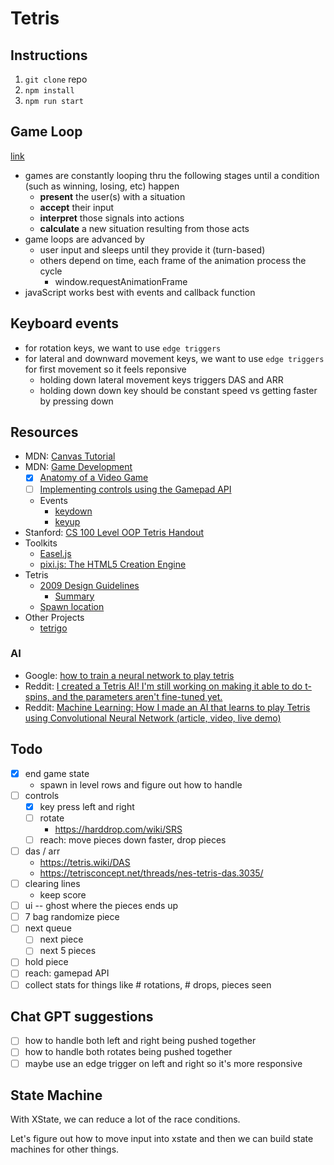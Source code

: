 # Tetris

## Instructions

1. `git clone` repo
1. `npm install`
1. `npm run start`

## Game Loop

[link](https://developer.mozilla.org/en-US/docs/Games)

- games are constantly looping thru the following stages until a condition (such as winning, losing, etc) happen
  - **present** the user(s) with a situation
  - **accept** their input
  - **interpret** those signals into actions
  - **calculate** a new situation resulting from those acts
- game loops are advanced by
  - user input and sleeps until they provide it (turn-based)
  - others depend on time, each frame of the animation process the cycle
    - window.requestAnimationFrame
- javaScript works best with events and callback function

## Keyboard events

- for rotation keys, we want to use `edge triggers`
- for lateral and downward movement keys, we want to use `edge triggers` for first movement so it feels reponsive
  - holding down lateral movement keys triggers DAS and ARR
  - holding down down key should be constant speed vs getting faster by pressing down

## Resources

- MDN: [Canvas Tutorial](https://developer.mozilla.org/en-US/docs/Web/API/Canvas_API/Tutorial)
- MDN: [Game Development](https://developer.mozilla.org/en-US/docs/Games)
  - [x] [Anatomy of a Video Game](https://developer.mozilla.org/en-US/docs/Games/Anatomy)
  - [ ] [Implementing controls using the Gamepad API](https://developer.mozilla.org/en-US/docs/Games/Techniques/Controls_Gamepad_API)
  - Events
    - [keydown](https://developer.mozilla.org/en-US/docs/Web/API/Element/keydown_event)
    - [keyup](https://developer.mozilla.org/en-US/docs/Web/API/Element/keyup_event)
- Stanford: [CS 100 Level OOP Tetris Handout](https://web.stanford.edu/class/archive/cs/cs108/cs108.1092/handouts/11HW2Tetris.pdf)
- Toolkits
  - [Easel.js](https://createjs.com/easeljs)
  - [pixi.js: The HTML5 Creation Engine](https://pixijs.com/)
- Tetris
  - [2009 Design Guidelines](https://archive.org/details/2009-tetris-variant-concepts_202201/2009%20Tetris%20Design%20Guideline/)
    - [Summary](https://tetris.fandom.com/wiki/Tetris_Guideline)
  - [Spawn location](https://harddrop.com/wiki/Spawn_Location)
- Other Projects
  - [tetrigo](https://github.com/Broderick-Westrope/tetrigo)

### AI

- Google: [how to train a neural network to play tetris](https://www.google.com/search?client=firefox-b-1-d&q=how+to+train+a+neural+network+to+play+tetris)
- Reddit: [I created a Tetris AI! I'm still working on making it able to do t-spins, and the parameters aren't fine-tuned yet.](https://www.reddit.com/r/Tetris/comments/na4dqm/i_created_a_tetris_ai_im_still_working_on_making/)
- Reddit: [Machine Learning: How I made an AI that learns to play Tetris using Convolutional Neural Network (article, video, live demo)](https://www.reddit.com/r/compsci/comments/fvboab/machine_learning_how_i_made_an_ai_that_learns_to/)

## Todo

- [x] end game state
  - spawn in level rows and figure out how to handle
- [ ] controls
  - [x] key press left and right
  - [ ] rotate
    - https://harddrop.com/wiki/SRS
  - [ ] reach: move pieces down faster, drop pieces
- [ ] das / arr
  - https://tetris.wiki/DAS
  - https://tetrisconcept.net/threads/nes-tetris-das.3035/
- [ ] clearing lines
  - keep score
- [ ] ui -- ghost where the pieces ends up
- [ ] 7 bag randomize piece
- [ ] next queue
  - [ ] next piece
  - [ ] next 5 pieces
- [ ] hold piece
- [ ] reach: gamepad API
- [ ] collect stats for things like # rotations, # drops, pieces seen

## Chat GPT suggestions

- [ ] how to handle both left and right being pushed together
- [ ] how to handle both rotates being pushed together
- [ ] maybe use an edge trigger on left and right so it's more responsive

## State Machine

With XState, we can reduce a lot of the race conditions.

Let's figure out how to move input into xstate and then we can build state machines for other things.
